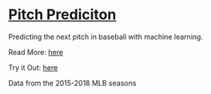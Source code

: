# [Pitch Prediciton](https://shafinh.shinyapps.io/Pitch-Prediction/)
Predicting the next pitch in baseball with machine learning.

Read More: [here](https://medium.com/towards-artificial-intelligence/baseball-pitch-prediction-e1da2a0a8b30)

Try it Out: [here](https://shafinh.shinyapps.io/Pitch-Prediction/)

Data from the 2015-2018 MLB seasons